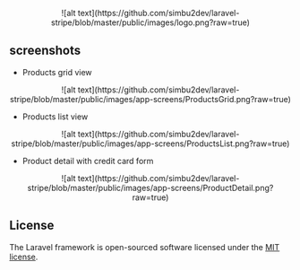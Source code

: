 <p align="center">
![alt text](https://github.com/simbu2dev/laravel-stripe/blob/master/public/images/logo.png?raw=true)
</p>

## screenshots
 - Products grid view
<p align="center">
![alt text](https://github.com/simbu2dev/laravel-stripe/blob/master/public/images/app-screens/ProductsGrid.png?raw=true)
</p>

- Products list view
<p align="center">
![alt text](https://github.com/simbu2dev/laravel-stripe/blob/master/public/images/app-screens/ProductsList.png?raw=true)
</p>

- Product detail with credit card form
<p align="center">
![alt text](https://github.com/simbu2dev/laravel-stripe/blob/master/public/images/app-screens/ProductDetail.png?raw=true)
</p>

## License

The Laravel framework is open-sourced software licensed under the [MIT license](https://opensource.org/licenses/MIT).
